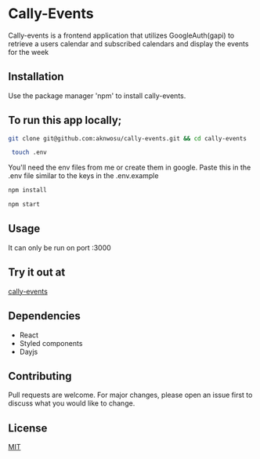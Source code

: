 # Cally-Events

Cally-events is a frontend application that utilizes GoogleAuth(gapi) to retrieve a users calendar and subscribed calendars and display the events for the week

## Installation

Use the package manager 'npm' to install cally-events.

## To run this app locally;

```bash
git clone git@github.com:aknwosu/cally-events.git && cd cally-events
```
```bash
 touch .env
```
You'll need the env files from me or create them in google. Paste this in the .env file similar to the keys in the .env.example

```bash
npm install
```
```bash
npm start
```

## Usage

It can only be run on port :3000

## Try it out at
[cally-events](https://aknwosu.github.io/cally-events)

## Dependencies
- React
- Styled components
- Dayjs

## Contributing
Pull requests are welcome. For major changes, please open an issue first to discuss what you would like to change.


## License
[MIT](https://choosealicense.com/licenses/mit/)
